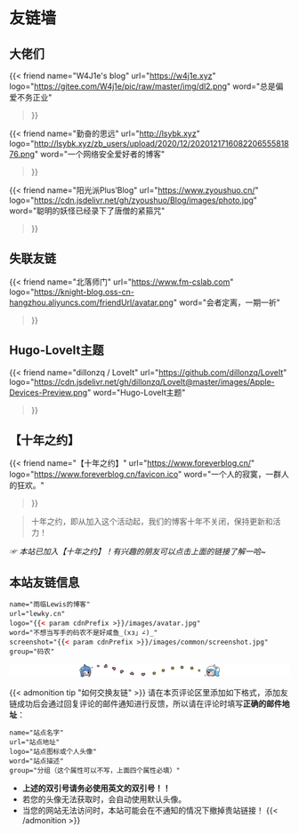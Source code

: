 # 友链墙

## 大佬们

{{< friend
name="W4J1e's blog"
url="https://w4j1e.xyz"
logo="https://gitee.com/W4j1e/pic/raw/master/img/dl2.png"
word="总是偏爱不务正业"
>}}

{{< friend
name="勤奋的思远"
url="http://lsybk.xyz"
logo="http://lsybk.xyz/zb_users/upload/2020/12/202012171608220655581876.png"
word="一个网络安全爱好者的博客"
>}}

{{< friend
name="阳光派Plus’Blog"
url="https://www.zyoushuo.cn/"
logo="https://cdn.jsdelivr.net/gh/zyoushuo/Blog/images/photo.jpg"
word="聪明的妖怪已经录下了唐僧的紧箍咒"
>}}



## 失联友链

{{< friend
name="北落师门"
url="https://www.fm-cslab.com"
logo="https://knight-blog.oss-cn-hangzhou.aliyuncs.com/friendUrl/avatar.png"
word="会者定离，一期一祈"
>}}

## Hugo-LoveIt主题

{{< friend
name="dillonzq / LoveIt"
url="https://github.com/dillonzq/LoveIt"
logo="https://cdn.jsdelivr.net/gh/dillonzq/LoveIt@master/images/Apple-Devices-Preview.png"
word="Hugo-LoveIt主题"
>}}

## 【十年之约】

{{< friend
name="【十年之约】"
url="https://www.foreverblog.cn/"
logo="https://www.foreverblog.cn/favicon.ico"
word="一个人的寂寞，一群人的狂欢。"
>}}

>十年之约，即从加入这个活动起，我们的博客十年不关闭，保持更新和活力！

*☞ 本站已加入【十年之约】！有兴趣的朋友可以点击上面的链接了解一哈~*

## 本站友链信息

```html
name="雨临Lewis的博客"
url="lewky.cn"
logo="{{< param cdnPrefix >}}/images/avatar.jpg"
word="不想当写手的码农不是好咸鱼_(xз」∠)_"
screenshot="{{< param cdnPrefix >}}/images/common/screenshot.jpg"
group="码农"
```

![2233-line.png](/images/common/2233-line.png)

{{< admonition tip "如何交换友链" >}}
请在本页评论区里添加如下格式，添加友链成功后会通过回复评论的邮件通知进行反馈，所以请在评论时填写**正确的邮件地址**：
```html
name="站点名字"
url="站点地址"
logo="站点图标或个人头像"
word="站点描述"
group="分组（这个属性可以不写，上面四个属性必填）"
```

* **上述的双引号请务必使用英文的双引号！！**
* 若您的头像无法获取时，会自动使用默认头像。
* 当您的网站无法访问时，本站可能会在不通知的情况下撤掉贵站链接！
{{< /admonition >}}